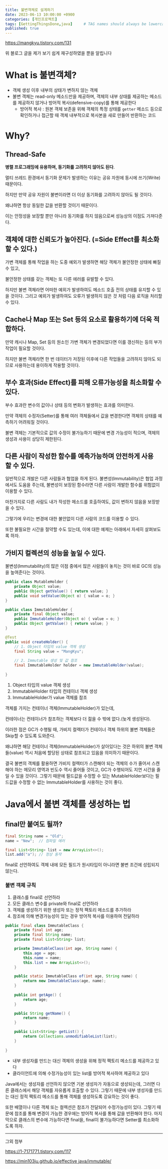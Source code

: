 ```yaml
---
title: 불변객체로 설계하기
date: 2023-06-13 10:00:00 +0900
categories: [개인프로젝트]
tags: [GettingThingsDone,java]     # TAG names should always be lowercase
published: true
---
```

https://mangkyu.tistory.com/131

위 블로그 글을 제가 보기 쉽게 재구성하였을 뿐을 알립니다 

# What is 불변객체?

- 객체 생성 이후 내부의 상태가 변하지 않는 객체
- 불변 객체는 read-only 메소드만을 제공하며, 객체의 내부 상태를 제공하는 메소드를 제공하지 않거나 방어적 복사(defensive-copy)를 통해 제공한다
    - 방어적 복사 : 
    원본 객체 보존을 위해
    객체의 특정 상태를 `getter` 메소드 등으로 확인하거나 접근할 때
    객체 내부적으로 복사본을 새로 만들어 반환하는 코드

# Why?

## Thread-Safe

**병렬 프로그래밍에 유용하며, 동기화를 고려하지 않아도 된다**.

멀티 쓰레드 환경에서 동기화 문제가 발생하는 이유는 공유 자원에 동시에 쓰기(Write) 때문이다. 

하지만 만약 공유 자원이 불변이라면 더 이상 동기화를 고려하지 않아도 될 것이다. 

왜냐하면 항상 동일한 값을 반환할 것이기 때문이다. 

이는 안정성을 보장할 뿐만 아니라 동기화를 하지 않음으로써 성능상의 이점도 가져다준다.

## ****객체에 대한 신뢰도가 높아진다. (=Side Effect를 최소화할 수 있다.)****

가변 객체를 통해 작업을 하는 도중 예외가 발생하면 해당 객체가 불안정한 상태에 빠질 수 있고, 

불안정한 상태를 갖는 객체는 또 다른 에러를 유발할 수 있다. 

하지만 불변 객체라면 어떠한 예외가 발생하여도 메소드 호출 전의 상태를 유지할 수 있을 것이다. 그리고 예외가 발생하여도 오류가 발생하지 않은 것 처럼 다음 로직을 처리할 수 있다.

## Cache나 Map 또는 Set 등의 요소로 활용하기에 더욱 적합하다.

만약 캐시나 Map, Set 등의 원소인 가변 객체가 변경되었다면 이를 갱신하는 등의 부가 작업이 필요할 것이다. 

하지만 불변 객체라면 한 번 데이터가 저장된 이후에 다른 작업들을 고려하지 않아도 되므로 사용하는데 용이하게 작용할 것이다.

## 부수 효과(Side Effect)를 피해 오류가능성을 최소화할 수 있다.

부수 효과란 변수의 값이나 상태 등의 변화가 발생하는 효과를 의미한다. 

만약 객체의 수정자(Setter)를 통해 여러 객체들에서 값을 변경한다면 객체의 상태를 예측하기 어려워질 것이다. 

불변 객체는 기본적으로 값의 수정이 불가능하기 때문에 변경 가능성이 적으며, 객체의 생성과 사용이 상당히 제한된다. 

## 다른 사람이 작성한 함수를 예측가능하며 안전하게 사용할 수 있다.

일반적으로 개발은 다른 사람들과 협업을 하게 된다. 불변성(Immutability)은 협업 과정에서도 도움을 주는데, 불변성이 보장된 함수라면 다른 사람이 개발한 함수를 위험없이 이용할 수 있다. 

마찬가지로 다른 사람도 내가 작성한 메소드를 호출하여도, 값이 변하지 않음을 보장받을 수 있다. 

그렇기에 우리는 변경에 대한 불안없이 다른 사람의 코드를 이용할 수 있다. 

또한 불필요한 시간을 절약할 수도 있는데, 이에 대한 예제는 아래에서 자세히 살펴보도록 하자.

## 가비지 컬렉션의 성능을 높일 수 있다.

불변성(Immutability)의 많은 이점 중에서 많은 사람들이 놓치는 것이 바로 GC의 성능을 높여준다는 것이다.

```java
public class MutableHolder {
    private Object value;
    public Object getValue() { return value; }
    public void setValue(Object o) { value = o; }
}

public class ImmutableHolder {
    private final Object value;
    public ImmutableHolder(Object o) { value = o; }
    public Object getValue() { return value; }
}

@Test
public void createHolder() {
    // 1. Object 타입의 value 객체 생성
    final String value = "MangKyu";
    
    // 2. Immutable 생성 및 값 참조
    final ImmutableHolder holder = new ImmutableHolder(value);
    
}
```

1. Object 타입의 value 객체 생성
2. ImmutableHolder 타입의 컨테이너 객체 생성
3. ImmutableHolder가 value 객체를 참조

객체를 가지는 컨테이너 객체(ImmutableHolder)가 있는데, 

컨테이너는 컨테이너가 참조하는 객체보다 더 젊을 수 밖에 없다.(늦게 생성된다). 

이러한 점은 GC가 수행될 때, 가비지 컬렉터가 컨테이너 객체 하위의 불변 객체들은 Skip할 수 있도록 도와준다. 

왜냐하면 해당 컨테이너 객체(ImmutableHolder)가 살아있다는 것은 하위의 불변 객체들(value) 역시 처음에 할당된 상태로 참조되고 있음을 의미하기 때문이다.

결국 불변의 객체를 활용하면 가비지 컬렉터가 스캔해야 되는 객체의 수가 줄어서 스캔해야 하는 메모리 영역과 빈도수 역시 줄어들 것이고, GC가 수행되어도 지연 시간을 줄일 수 있을 것이다. 그렇기 때문에 필드값을 수정할 수 있는 MutableHolder보다는 필드값을 수정할 수 없는 ImmutableHolder를 사용하는 것이 좋다.

# **Java에서 불변 객체를 생성하는 법**

## final만 붙여도 될까?

```java
final String name = "Old";
name = "New";  // 컴파일 에러
```

```java
final List<String> list = new ArrayList<>();
list.add("a"); // 정상 동작 
```

final로 선언하여도 객체 내에 모든 필드가 원시타입이 아니라면 불변 조건에 성립되지 않는다. 

### 불변 객체 규칙

1. 클래스를 final로 선언하라
2. 모든 클래스 변수를 private와 final로 선언하라
3. 객체를 생성하기 위한 생성자 또는 정적 팩토리 메소드를 추가하라
4. 참조에 의해 변경가능성이 있는 경우 방어적 복사를 이용하여 전달하라

```java
public final class ImmutableClass {
    private final int age;
    private final String name;
    private final List<String> list;

    private ImmutableClass(int age, String name) {
        this.age = age;
        this.name = name;
        this.list = new ArrayList<>();
    }

    public static ImmutableClass of(int age, String name) {
        return new ImmutableClass(age, name);
    }
    
    public int getAge() {
        return age;
    }

    public String getName() {
        return name;
    }

    public List<String> getList() {
        return Collections.unmodifiableList(list);
    }
    
}
```

- 내부 생성자를 만드는 대신 객체의 생성을 위해 정적 팩토리 메소드를 제공하고 있다
- 클라이언트에 의해 수정가능성이 있는 list를 방어적 복사하여 제공하고 있다

Java에서는 생성자를 선언하지 않으면 기본 생성자가 자동으로 생성되는데, 그러면 다른 클래스에서 해당 객체를 자유롭게 호출할 수 있다. 그렇기 때문에 내부 생성자를 만드는 대신 정적 팩토리 메소드를 통해 객체를 생성하도록 강요하는 것이 좋다.

또한 배열이나 다른 객체 또는 컬렉션은 참조가 전달되어 수정가능성이 있다. 그렇기 때문에 참조를 통해 변경이 가능한 경우에는 방어적 복사를 통해 값을 반환해야 한다. 마지막으로 클래스의 변수에 가능하다면 final을, final이 불가능하다면 Setter를 최소화하도록 하자.

---

그외 첨부

https://1-7171771.tistory.com/117

[https://min103ju.github.io/effective java/immutable/](https://min103ju.github.io/effective%20java/immutable/)